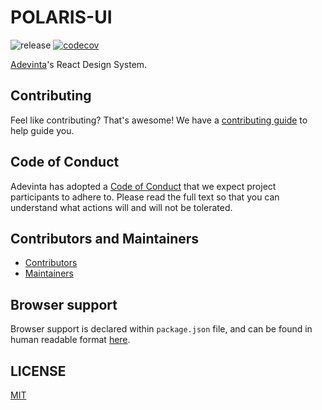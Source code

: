 # POLARIS-UI

![release](https://github.com/adevinta/polaris-web-icons/workflows/release/badge.svg)
[![codecov](https://codecov.io/gh/adevinta/polaris-web-icons/graph/badge.svg?token=D4KOFA5MEH)](https://codecov.io/gh/adevinta/polaris-web-icons)

[Adevinta](https://www.adevinta.com/)'s React Design System.

## Contributing

Feel like contributing? That's awesome! We have a [contributing guide](CONTRIBUTING.md) to help guide you.

## Code of Conduct

Adevinta has adopted a [Code of Conduct](documentation/contributing/CodeOfConduct.mdx) that we expect project participants to adhere to. Please read the full text so that you can understand what actions will and will not be tolerated.

## Contributors and Maintainers

- [Contributors](documentation/contributing/Contributors.md)
- [Maintainers](documentation/contributing/Maintainers.md)

## Browser support

Browser support is declared within `package.json` file, and can be found in human readable format [here](https://browsersl.ist/#q=%3E+0.5%25+or+%3E+0.1%25+and+last+2+years%2C+not+dead%2C+not+Firefox+ESR%2C+not+and_qq+%3E+0%2C+not+and_uc+%3E+0%2C+not+and_ff+%3E0).

## LICENSE

[MIT](LICENSE)
